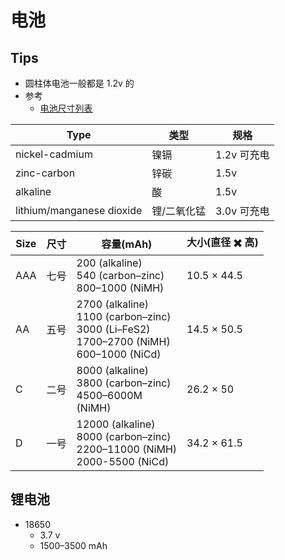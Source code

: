 # 电池

## Tips

- 圆柱体电池一般都是 1.2v 的
- 参考
  - [电池尺寸列表](https://en.wikipedia.org/wiki/List_of_battery_sizes)


| Type                      | 类型        | 规格        |
| ------------------------- | ----------- | ----------- |
| nickel-cadmium            | 镍镉        | 1.2v 可充电 |
| zinc-carbon               | 锌碳        | 1.5v        |
| alkaline                  | 酸          | 1.5v        |
| lithium/manganese dioxide | 锂/二氧化锰 | 3.0v 可充电 |

| Size | 尺寸 | 容量(mAh)                                                                                          | 大小(直径 ✖️ 高) |
| ---- | ---- | -------------------------------------------------------------------------------------------------- | ---------------- |
| AAA  | 七号 | 200 (alkaline)<br/>540 (carbon–zinc)<br/>800–1000 (NiMH)                                           | 10.5 × 44.5      |
| AA   | 五号 | 2700 (alkaline)<br/>1100 (carbon–zinc)<br/>3000 (Li–FeS2)<br/>1700–2700 (NiMH)<br/>600–1000 (NiCd) | 14.5 × 50.5      |
| C    | 二号 | 8000 (alkaline)<br/>3800 (carbon–zinc)<br/>4500–6000M<br/>(NiMH)                                   | 26.2 × 50        |
| D    | 一号 | 12000 (alkaline)<br/>8000 (carbon–zinc)<br/>2200–11000 (NiMH)<br/>2000-5500 (NiCd)                 | 34.2 × 61.5      |

## 锂电池

* 18650
  * 3.7 v
  * 1500–3500 mAh
